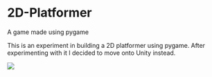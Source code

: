 # 2D-Platformer
A game made using pygame

This is an experiment in building a 2D platformer using pygame. After 
experimenting with it I decided to move onto Unity instead.

![](2d_game.gif)